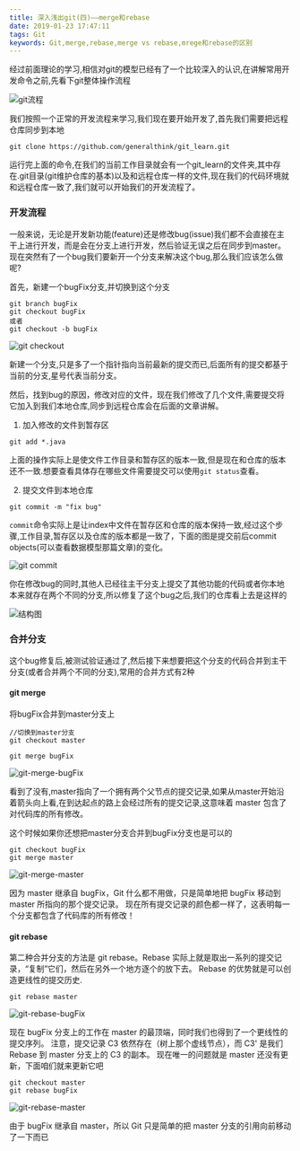 ```yaml
---
title: 深入浅出git(四)——merge和rebase
date: 2019-01-23 17:47:11
tags: Git
keywords: Git,merge,rebase,merge vs rebase,mrege和rebase的区别
---
```


经过前面理论的学习,相信对git的模型已经有了一个比较深入的认识,在讲解常用开发命令之前,先看下git整体操作流程

![git流程](/images/understanding-git/merge-and-rebase/git-process.png)

我们按照一个正常的开发流程来学习,我们现在要开始开发了,首先我们需要把远程仓库同步到本地

```
git clone https://github.com/generalthink/git_learn.git
```
运行完上面的命令,在我们的当前工作目录就会有一个git_learn的文件夹,其中存在.git目录(git维护仓库的基本)以及和远程仓库一样的文件,现在我们的代码环境就和远程仓库一致了,我们就可以开始我们的开发流程了。

<!--more-->

### 开发流程

一般来说，无论是开发新功能(feature)还是修改bug(issue)我们都不会直接在主干上进行开发，而是会在分支上进行开发，然后验证无误之后在同步到master。
现在突然有了一个bug我们要新开一个分支来解决这个bug,那么我们应该怎么做呢?

首先，新建一个bugFix分支,并切换到这个分支
```
git branch bugFix
git checkout bugFix
或者
git checkout -b bugFix
```

![git checkout](/images/understanding-git/merge-and-rebase/git-checkout.png)

新建一个分支,只是多了一个指针指向当前最新的提交而已,后面所有的提交都基于当前的分支,星号代表当前分支。

然后，找到bug的原因，修改对应的文件，现在我们修改了几个文件,需要提交将它加入到我们本地仓库,同步到远程仓库会在后面的文章讲解。

1. 加入修改的文件到暂存区

```
git add *.java
```
上面的操作实际上是使文件工作目录和暂存区的版本一致,但是现在和仓库的版本还不一致.想要查看具体存在哪些文件需要提交可以使用`git status`查看。

2. 提交文件到本地仓库

```
git commit -m "fix bug"
```
`commit`命令实际上是让index中文件在暂存区和仓库的版本保持一致,经过这个步骤,工作目录,暂存区以及仓库的版本都是一致了，下面的图是提交前后commit objects(可以查看数据模型那篇文章)的变化。

![git commit](/images/understanding-git/merge-and-rebase/git-commit.png)


你在修改bug的同时,其他人已经往主干分支上提交了其他功能的代码或者你本地本来就存在两个不同的分支,所以修复了这个bug之后,我们的仓库看上去是这样的

![结构图](/images/understanding-git/merge-and-rebase/git-two-branch.png)



### 合并分支
这个bug修复后,被测试验证通过了,然后接下来想要把这个分支的代码合并到主干分支(或者合并两个不同的分支),常用的合并方式有2种

#### git merge

将bugFix合并到master分支上

```
//切换到master分支
git checkout master

git merge bugFix
```
![git-merge-bugFix](/images/understanding-git/merge-and-rebase/git-merge-bugFix.png)

看到了没有,master指向了一个拥有两个父节点的提交记录,如果从master开始沿着箭头向上看,在到达起点的路上会经过所有的提交记录,这意味着 master 包含了对代码库的所有修改。

这个时候如果你还想把master分支合并到bugFix分支也是可以的
```
git checkout bugFix
git merge master
```
![git-merge-master](/images/understanding-git/merge-and-rebase/git-merge-master.png)

因为 master 继承自 bugFix，Git 什么都不用做，只是简单地把 bugFix 移动到 master 所指向的那个提交记录。
现在所有提交记录的颜色都一样了，这表明每一个分支都包含了代码库的所有修改！

#### git rebase

第二种合并分支的方法是 git rebase。Rebase 实际上就是取出一系列的提交记录，“复制”它们，然后在另外一个地方逐个的放下去。
Rebase 的优势就是可以创造更线性的提交历史.
```
git rebase master
```

![git-rebase-bugFix](/images/understanding-git/merge-and-rebase/git-rebase-bugFix.png)

现在 bugFix 分支上的工作在 master 的最顶端，同时我们也得到了一个更线性的提交序列。
注意，提交记录 C3 依然存在（树上那个虚线节点），而 C3' 是我们 Rebase 到 master 分支上的 C3 的副本。
现在唯一的问题就是 master 还没有更新，下面咱们就来更新它吧

```
git checkout master
git rebase bugFix
```

![git-rebase-master](/images/understanding-git/merge-and-rebase/git-rebase-master.png)

由于 bugFix 继承自 master，所以 Git 只是简单的把 master 分支的引用向前移动了一下而已